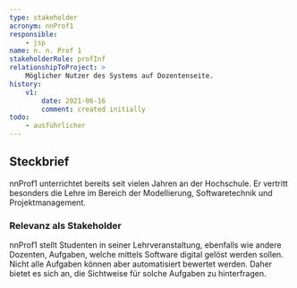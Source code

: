 ```yaml
---
type: stakeholder
acronym: nnProf1
responsible: 
    - jsp
name: n. n. Prof 1
stakeholderRole: profInf
relationshipToProject: >
    Möglicher Nutzer des Systems auf Dozentenseite.
history:
    v1:
        date: 2021-06-16
        comment: created initially
todo: 
    - ausführlicher     
---
```

## Steckbrief

nnProf1 unterrichtet bereits seit vielen Jahren an der Hochschule. Er vertritt besonders die Lehre im Bereich der Modellierung, Softwaretechnik und Projektmanagement.

### Relevanz als Stakeholder

nnProf1 stellt Studenten in seiner Lehrveranstaltung, ebenfalls wie andere Dozenten, Aufgaben, welche mittels Software
digital gelöst werden sollen. Nicht alle Aufgaben können aber automatisiert bewertet werden. Daher bietet es sich an,
die Sichtweise für solche Aufgaben zu hinterfragen.
